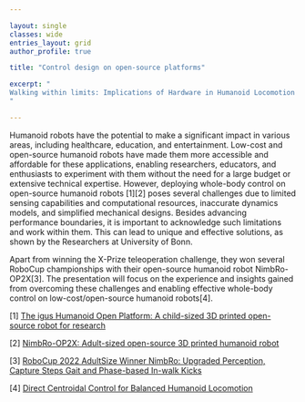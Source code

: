 ```yaml
---

layout: single 
classes: wide
entries_layout: grid
author_profile: true 

title: "Control design on open-source platforms"

excerpt: "
Walking within limits: Implications of Hardware in Humanoid Locomotion with Centroidal Control.
"

---
```



Humanoid robots have the potential to make a significant impact in various areas, including healthcare, education, and entertainment. Low-cost and open-source humanoid robots have made them more accessible and affordable for these applications, enabling researchers, educators, and enthusiasts to experiment with them without the need for a large budget or extensive technical expertise. However, deploying whole-body control on open-source humanoid robots [1][2] poses several challenges due to limited sensing capabilities and computational resources, inaccurate dynamics models, and simplified mechanical designs. Besides advancing performance boundaries, it is important to acknowledge such limitations and work within them. This can lead to unique and effective solutions, as shown by the Researchers at University of Bonn. 

Apart from winning the X-Prize teleoperation challenge, they won several RoboCup championships with their open-source humanoid robot NimbRo-OP2X[3]. The presentation will focus on the experience and insights gained from overcoming these challenges and enabling effective whole-body control on low-cost/open-source humanoid robots[4].


[1] [The igus Humanoid Open Platform: A child-sized 3D printed open-source robot for research](https://arxiv.org/abs/1809.11110)

[2] [NimbRo-OP2X: Adult-sized open-source 3D printed humanoid robot](https://arxiv.org/abs/2010.09308)

[3] [RoboCup 2022 AdultSize Winner NimbRo: Upgraded Perception, Capture Steps Gait and Phase-based In-walk Kicks](https://arxiv.org/abs/2302.02956)

[4] [Direct Centroidal Control for Balanced Humanoid Locomotion](https://arxiv.org/abs/2208.04757)


